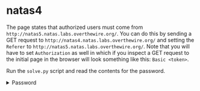 # natas4

The page states that authorized users must come from `http://natas5.natas.labs.overthewire.org/`. You can do this by sending a GET request to `http://natas4.natas.labs.overthewire.org/` and setting the `Referer` to `http://natas5.natas.labs.overthewire.org/`. Note that you will have to set `Authorization` as well in which if you inspect a GET request to the initial page in the browser will look something like this: `Basic <token>`.

Run the `solve.py` script and read the contents for the password.

<details>
  <summary>Password</summary>
  iX6IOfmpN7AYOQGPwtn3fXpbaJVJcHfq
</details>